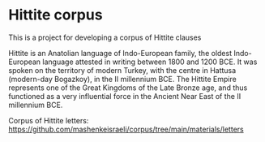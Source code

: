 # Hittite corpus

This is a project for developing a corpus of Hittite clauses

Hittite is an Anatolian language of Indo-European family, the oldest Indo-European language attested in writing between 1800 and 1200 ВСЕ. It was spoken on the territory of modern Turkey, with the centre in Hattusa (modern-day Bogazkoy), in the II millennium BCE. The Hittite Empire represents one of the Great Kingdoms of the Late Bronze age, and thus functioned as a very influential force in the Ancient Near East of the II millennium BCE.

Corpus of Hittite letters: https://github.com/mashenkeisraeli/corpus/tree/main/materials/letters
